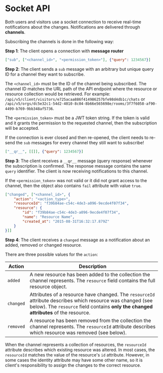 Socket API
==========

Both users and visitors use a socket connection to receive real-time notifications about the changes. Notifications are delivered through **channels**.

Subscribing the channels is done in the following way:

**Step 1**: The client opens a connection with **message router**

```json
["sub", ["<channel_id>", "<permission_token>"], {"query": 1234567}]
```

**Step 2**: The client sends a `sub` message with an arbitrary but unique query ID for a channel they want to subscribe.

The `<channel_id>` must be the ID of the channel being subscribed. The channel ID matches the URL path of the API endpoint where the resource or resource collection would be retrieved. For example: `/api/v5/client/visitors/e725acaa886f414986257bfe98d4db1c/chats` or `/api/v5/orgs/dc5e32c1-54d2-4010-8c04-8b66e565698e/rooms/3f7f6058-af90-4499-b769-9bb348af5736`.

The `<permission_token>` must be a JWT token string. If the token is valid and it grants the permission to the requested channel, then the subscription will be accepted.

<aside class="warning">
If the connection is ever closed and then re-opened, the client needs to re-send the <code>sub</code> messages for every channel they still want to subscribe!
</aside>

```json
["__qr__", [[]], {"query": 1234567}]
```

**Step 3**: The client receives a `__qr__` message (query response) whenever the subscription is confirmed. The response message contains the same `query` identifier. The client is now receiving notifications to this channel.

If the `<permission_token>` was not valid or it did not grant access to the channel, then the object also contains `fail` attribute with value `true`.

```json
["changed", ["<channel_id>", {
    "action": "<action_type>",
    "resourceId": "f39b84ae-c54c-4de3-a096-9ecde4f07f34",
    "resource": {
        "id": "f39b84ae-c54c-4de3-a096-9ecde4f07f34",
        "name": "Resource Name",
        "created_at": "2015-08-31T16:32:17.879Z"
    }
}]]
```

**Step 4**: The client receives a `changed` message as a notification about an added, removed or changed resource.

There are three possible values for the `action`:

Action    | Description
----------|------------
`added`   | A new resource has been added to the collection the channel represents. The `resource` field contains the full resource object.
`changed` | Attributes of a resource have changed. The `resourceId` attribute describes which resource was changed (see below). The `resource` field contains **only the changed attributes** of the resource.
`removed` | A resource has been removed from the collection the channel represents. The `resourceId` attribute describes which resource was removed (see below).

When the channel represents a collection of resources, the `resourceId` attribute describes which existing resource was altered. In most cases, the `resourceId` matches the value of the resource's `id` attribute. However, in some cases the identity attribute may have some other name, so it is client's responsibility to assign the changes to the correct resource.
